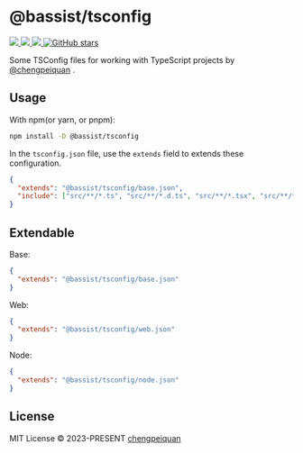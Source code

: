 # @bassist/tsconfig

<p>
  <a href='https://www.npmjs.com/package/@bassist/tsconfig'>
    <img src="https://img.shields.io/npm/v/@bassist/tsconfig?color=f43f5e&label=npm" />
  </a>
  <a href="https://www.npmjs.com/package/@bassist/tsconfig" target="__blank">
    <img src="https://img.shields.io/npm/dm/@bassist/tsconfig?color=f43f5e&label=" />
  </a>
  <a href="https://github.com/chengpeiquan/bassist/tree/main/packages/tsconfig" target="__blank">
    <img src="https://img.shields.io/static/v1?label=&message=docs%20%26%20demos&color=f43f5e" />
  </a>
  <a href="https://github.com/chengpeiquan/bassist" target="__blank">
    <img alt="GitHub stars" src="https://img.shields.io/github/stars/chengpeiquan/bassist?style=social" />
  </a>
</p>

Some TSConfig files for working with TypeScript projects by [@chengpeiquan](https://github.com/chengpeiquan) .

## Usage

With npm(or yarn, or pnpm):

```bash
npm install -D @bassist/tsconfig
```

In the `tsconfig.json` file, use the `extends` field to extends these configuration.

```json
{
  "extends": "@bassist/tsconfig/base.json",
  "include": ["src/**/*.ts", "src/**/*.d.ts", "src/**/*.tsx", "src/**/*.vue"]
}
```

## Extendable

Base:

```json
{
  "extends": "@bassist/tsconfig/base.json"
}
```

Web:

```json
{
  "extends": "@bassist/tsconfig/web.json"
}
```

Node:

```json
{
  "extends": "@bassist/tsconfig/node.json"
}
```

## License

MIT License © 2023-PRESENT [chengpeiquan](https://github.com/chengpeiquan)
